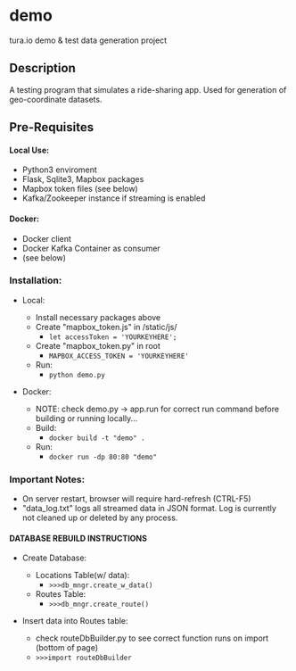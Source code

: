 # demo
tura.io demo &amp; test data generation project

## Description
  A testing program that simulates a ride-sharing app. Used for generation of geo-coordinate datasets.

## Pre-Requisites

#### Local Use:
  * Python3 enviroment
  * Flask, Sqlite3, Mapbox packages
  * Mapbox token files (see below)
  * Kafka/Zookeeper instance if streaming is enabled

#### Docker:
  * Docker client
  * Docker Kafka Container as consumer
  * (see below)

### Installation:
  * Local:
    * Install necessary packages above
    * Create "mapbox_token.js" in /static/js/
      * ``` let accessToken = 'YOURKEYHERE'; ```
    * Create "mapbox_token.py" in root
      * ``` MAPBOX_ACCESS_TOKEN = 'YOURKEYHERE' ```
    * Run:
      * ``` python demo.py ```

  * Docker:
    * NOTE: check demo.py -> app.run for correct run command before building or running locally...
    * Build:
      * ``` docker build -t "demo" . ```
    * Run:
      * ``` docker run -dp 80:80 "demo" ```

### Important Notes:
  * On server restart, browser will require hard-refresh (CTRL-F5)
  * "data_log.txt" logs all streamed data in JSON format. Log is currently not cleaned up or deleted by any process.

#### DATABASE REBUILD INSTRUCTIONS
  * Create Database:
    * Locations Table(w/ data):
      * ``` >>>db_mngr.create_w_data() ```
    * Routes Table:
      * ``` >>>db_mngr.create_route() ```

  * Insert data into Routes table:
    * check routeDbBuilder.py to see correct function runs on import (bottom of page)
    * ``` >>>import routeDbBuilder ```

